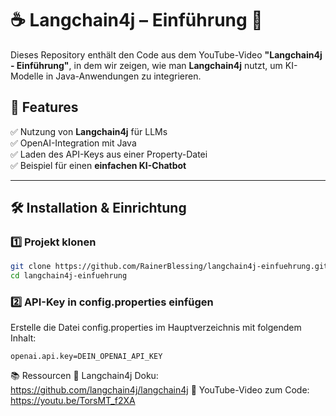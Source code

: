 # ☕ Langchain4j – Einführung 🚀

Dieses Repository enthält den Code aus dem YouTube-Video **"Langchain4j - Einführung"**, in dem wir zeigen, wie man **Langchain4j** nutzt, um KI-Modelle in Java-Anwendungen zu integrieren.

## 📌 Features
✅ Nutzung von **Langchain4j** für LLMs  
✅ OpenAI-Integration mit Java  
✅ Laden des API-Keys aus einer Property-Datei  
✅ Beispiel für einen **einfachen KI-Chatbot**

---

## 🛠 Installation & Einrichtung

### 1️⃣ **Projekt klonen**
```bash
git clone https://github.com/RainerBlessing/langchain4j-einfuehrung.git
cd langchain4j-einfuehrung
```
### 2️⃣ API-Key in config.properties einfügen
Erstelle die Datei config.properties im Hauptverzeichnis mit folgendem Inhalt:

```
openai.api.key=DEIN_OPENAI_API_KEY
```

📚 Ressourcen
📌 Langchain4j Doku: https://github.com/langchain4j/langchain4j
📌 YouTube-Video zum Code: https://youtu.be/TorsMT_f2XA

